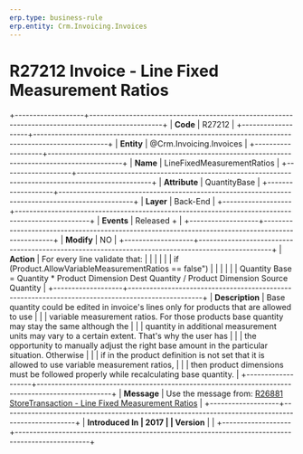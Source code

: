 ```yaml
---
erp.type: business-rule
erp.entity: Crm.Invoicing.Invoices
---
```


# R27212 Invoice - Line Fixed Measurement Ratios
+-------------------+--------------------------------------------------------------------------------------------------+
| **Code**          | R27212                                                                                           |
+-------------------+--------------------------------------------------------------------------------------------------+
| **Entity**        | @Crm.Invoicing.Invoices                                                                                          |
+-------------------+--------------------------------------------------------------------------------------------------+
| **Name**          | LineFixedMeasurementRatios                                                                       |
+-------------------+--------------------------------------------------------------------------------------------------+
| **Attribute**     | QuantityBase                                                                                     |
+-------------------+--------------------------------------------------------------------------------------------------+
| **Layer**         | Back-End                                                                                         |
+-------------------+--------------------------------------------------------------------------------------------------+
| **Events**        | Released +                                                                                       |
+-------------------+--------------------------------------------------------------------------------------------------+
| **Modify**        | NO                                                                                               |
+-------------------+--------------------------------------------------------------------------------------------------+
| **Action**        | For every line validate that:                                                                    |
|                   |                                                                                                  |
|                   | if (Product.AllowVariableMeasurementRatios == false\")                                           |
|                   |                                                                                                  |
|                   | Quantity Base = Quantity \* Product Dimension Dest Quantity / Product Dimension Source Quantity  |
+-------------------+--------------------------------------------------------------------------------------------------+
| **Description**   | Base quantity could be edited in invoice\'s lines only for products that are allowed to use      |
|                   | variable measurement ratios. For those products base quantity may stay the same although the     |
|                   | quantity in additional measurement units may vary to a certain extent. That's why the user has   |
|                   | the opportunity to manually adjust the right base amount in the particular situation. Otherwise  |
|                   | if in the product definition is not set that it is allowed to use variable measurement ratios,   |
|                   | then product dimensions must be followed properly while recalculating base quantity.             |
+-------------------+--------------------------------------------------------------------------------------------------+
| **Message**       | Use the message from: [R26881 StoreTransaction - Line Fixed Measurement Ratios](R26881.md)       |
+-------------------+--------------------------------------------------------------------------------------------------+
| **Introduced In   | 2017                                                                                             |
| Version**         |                                                                                                  |
+-------------------+--------------------------------------------------------------------------------------------------+

  

  

  
